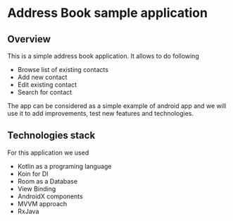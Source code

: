 # Address Book sample application

## Overview

This is a simple address book application. It allows to do following
- Browse list of existing contacts
- Add new contact
- Edit existing contact
- Search for contact

The app can be considered as a simple example of android app and we will use it to add improvements, test new features 
and technologies.

## Technologies stack

For this application we used

- Kotlin as a programing language
- Koin for DI
- Room as a Database
- View Binding
- AndroidX components 
- MVVM approach
- RxJava